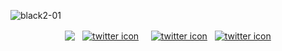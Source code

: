 ![black2-01](https://github.com/anujxcode/anujxcode/assets/106525163/45b2b6e9-8f82-495e-80f2-26ab331627ba)





<div align="center">
  
  <a href="" target="blank"><img align="center" src="https://github.com/anujxcode/anujxcode/blob/main/icons/resume.png?raw=true" /></a>
  &nbsp;
  <a href="" target="blank"><img align="center" src="https://github.com/anujxcode/anujxcode/blob/main/icons/linkedin.png?raw=true" alt="twitter icon" /></a>
  &nbsp; &nbsp;
  <a href="" target="blank"><img align="center" src="https://github.com/anujxcode/anujxcode/blob/main/icons/codepen.png?raw=true" alt="twitter icon" /></a>
  &nbsp; 
  <a href="" target="blank"><img align="center" src="https://github.com/anujxcode/anujxcode/blob/main/icons/insta.png?raw=true" alt="twitter icon" /></a>


</div>











<!--
<p>&nbsp;<img align="left" src="https://github-readme-stats.vercel.app/api?username=anujxcode&show_icons=true&locale=en" alt="anujxcode" /></p>
-->





